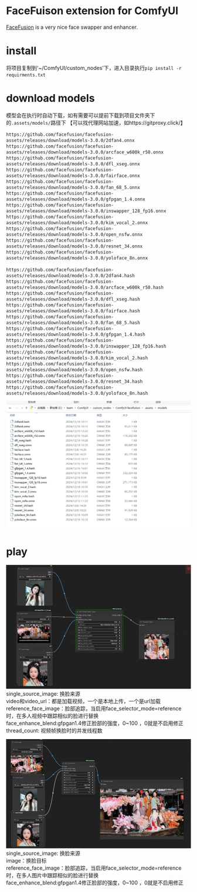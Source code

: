 # FaceFuison extension for ComfyUI

[FaceFusion](https://github.com/facefusion/facefusion) is a very nice face swapper and enhancer.

# install
将项目复制到'~/ComfyUI/custom_nodes'下，进入目录执行`pip install -r requirments.txt`

# download models
模型会在执行时自动下载，如有需要可以提前下载到项目文件夹下的`.assets/models/`路径下 【可以找代理网站加速，如https://gitproxy.click/】   
```
https://github.com/facefusion/facefusion-assets/releases/download/models-3.0.0/2dfan4.onnx
https://github.com/facefusion/facefusion-assets/releases/download/models-3.0.0/arcface_w600k_r50.onnx
https://github.com/facefusion/facefusion-assets/releases/download/models-3.0.0/dfl_xseg.onnx
https://github.com/facefusion/facefusion-assets/releases/download/models-3.0.0/fairface.onnx
https://github.com/facefusion/facefusion-assets/releases/download/models-3.0.0/fan_68_5.onnx
https://github.com/facefusion/facefusion-assets/releases/download/models-3.0.0/gfpgan_1.4.onnx
https://github.com/facefusion/facefusion-assets/releases/download/models-3.0.0/inswapper_128_fp16.onnx
https://github.com/facefusion/facefusion-assets/releases/download/models-3.0.0/kim_vocal_2.onnx
https://github.com/facefusion/facefusion-assets/releases/download/models-3.0.0/open_nsfw.onnx
https://github.com/facefusion/facefusion-assets/releases/download/models-3.0.0/resnet_34.onnx
https://github.com/facefusion/facefusion-assets/releases/download/models-3.0.0/yoloface_8n.onnx

https://github.com/facefusion/facefusion-assets/releases/download/models-3.0.0/2dfan4.hash
https://github.com/facefusion/facefusion-assets/releases/download/models-3.0.0/arcface_w600k_r50.hash
https://github.com/facefusion/facefusion-assets/releases/download/models-3.0.0/dfl_xseg.hash
https://github.com/facefusion/facefusion-assets/releases/download/models-3.0.0/fairface.hash
https://github.com/facefusion/facefusion-assets/releases/download/models-3.0.0/fan_68_5.hash
https://github.com/facefusion/facefusion-assets/releases/download/models-3.0.0/gfpgan_1.4.hash
https://github.com/facefusion/facefusion-assets/releases/download/models-3.0.0/inswapper_128_fp16.hash
https://github.com/facefusion/facefusion-assets/releases/download/models-3.0.0/kim_vocal_2.hash
https://github.com/facefusion/facefusion-assets/releases/download/models-3.0.0/open_nsfw.hash
https://github.com/facefusion/facefusion-assets/releases/download/models-3.0.0/resnet_34.hash
https://github.com/facefusion/facefusion-assets/releases/download/models-3.0.0/yoloface_8n.hash
```
![models.png](.github/models.png)
# play
![video.png](.github/video.png)
single_source_image: 换脸来源   
video和video_url：都是加载视频，一个是本地上传，一个是url加载    
reference_face_image：脸部追踪，当启用face_selector_mode=reference时，在多人视频中跟踪相似的脸进行替换   
face_enhance_blend:gfpgan1.4修正脸部的强度，0~100 ，0就是不启用修正   
thread_count: 视频帧换脸时的并发线程数   

![image.png](.github/image.png)
single_source_image: 换脸来源   
image：换脸目标   
reference_face_image：脸部追踪，当启用face_selector_mode=reference时，在多人图片中跟踪相似的脸进行替换   
face_enhance_blend:gfpgan1.4修正脸部的强度，0~100 ，0就是不启用修正  
